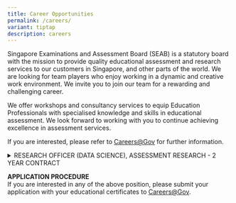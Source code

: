 ```yaml
---
title: Career Opportunities
permalink: /careers/
variant: tiptap
description: careers
---
```

<p>Singapore Examinations and Assessment Board (SEAB) is a statutory board
with the mission to provide quality educational assessment and research
services to our customers in Singapore, and other parts of the world. We
are looking for team players who enjoy working in a dynamic and creative
work environment. We invite you to join our team for a rewarding and challenging
career.</p>
<p>We offer workshops and consultancy services to equip Education Professionals
with specialised knowledge and skills in educational assessment. We look
forward to working with you to continue achieving excellence in assessment
services.</p>
<p>If you are interested, please refer to <a href="https://www.careers.gov.sg/" rel="noopener noreferrer nofollow" target="_blank"><u>Careers@Gov</u></a>&nbsp;for further
information.</p>
<p></p>
<div data-type="detailGroup" class="isomer-accordion isomer-accordion-white">
<details class="isomer-details">
<summary>RESEARCH OFFICER (DATA SCIENCE), ASSESSMENT RESEARCH - 2 YEAR CONTRACT</summary>
<div data-type="detailsContent" class="isomer-details-content">
<p></p>
<p><strong>RESPONSIBILITIES</strong>
</p>
<p>Successful applicant will play an active role in handling, analysing and
mining data to provide meaning analysis and visualisation for decision
making.&nbsp;The key responsibilities include:&nbsp;&nbsp;</p>
<ul data-tight="true" class="tight">
<li>
<p>Analyse large amount of data for trends and patterns, and build predictive
models and machine learning algorithms</p>
</li>
<li>
<p>Apply sound methodologies in data science, statistical analysis and data
mining</p>
</li>
<li>
<p>Perform data visualisation to derive insights and value-add to decision
making</p>
</li>
<li>
<p>Develop automated marking models for different subjects with constructed
responses ranging from answers that are one sentence in length to complex
answers requiring an essay or analysis</p>
<p></p>
</li>
</ul>
<p><strong>&nbsp;</strong>
</p>
<p><strong>REQUIREMENTS</strong>
</p>
<ul data-tight="true" class="tight">
<li>
<p>Tertiary Qualification in Data Science, or Computer Science, or Statistics,
with a minimum of 2-3 years’ experience in manipulating data sets, building
statistical models and hands-on experience in machine learning applications</p>
</li>
<li>
<p>Fresh graduates with relevant exposure can be considered</p>
</li>
<li>
<p>Strong in programming experience and proficient in Python/R/C++</p>
</li>
<li>
<p>Possess knowledge of a variety of machine learning techniques, such as
clustering, recommender systems, Natural Language Processing, Deep learning
etc., and their real-world applications</p>
</li>
<li>
<p>Possess knowledge of advanced statistical techniques and concepts, such
as regression, properties of distributions, statistical tests and proper
usage, etc.</p>
</li>
</ul>
</div>
</details>
</div>
<p></p>
<p><strong>APPLICATION PROCEDURE</strong>
<br>If you are interested in any of the above position, please submit your
application with your educational certificates to&nbsp;<a href="https://www.careers.hrp.gov.sg/sap/bc/ui5_ui5/sap/ZGERCFA004/index.html?search-keyword=seab" rel="noopener noreferrer nofollow" target="_blank"><u>Careers@Gov</u></a>.</p>